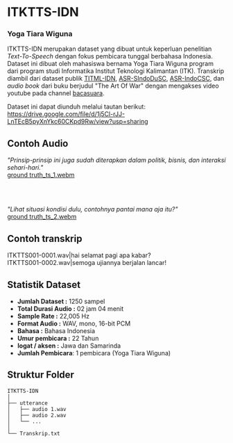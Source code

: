 # ITKTTS-IDN

### Yoga Tiara Wiguna

ITKTTS-IDN merupakan dataset yang dibuat untuk keperluan penelitian _Text-To-Speech_ dengan fokus pembicara tunggal berbahasa Indonesia. Dataset ini dibuat oleh mahasiswa bernama Yoga Tiara Wiguna program dari program studi Informatika Institut Teknologi Kalimantan (ITK). Transkrip diambil dari dataset publik [TITML-IDN](https://research.nii.ac.jp/src/en/TITML-IDN.html), [ASR-SIndoDuSC](https://magichub.com/datasets/indonesian-scripted-speech-corpus-daily-use-sentence/), [ASR-IndoCSC](https://magichub.com/datasets/indonesian-conversational-speech-corpus/), dan _audio book_ dari buku berjudul "The Art Of War" dengan mengakses video youtube pada channel [bacasuara](https://www.youtube.com/watch?v=XE5aP5JkPbI&t=33s).

Dataset ini dapat diunduh melalui tautan berikut:\
https://drive.google.com/file/d/1j5Cl-rJJ-LnTEcB5pyXnYkc60CKpd9Rw/view?usp=sharing

## Contoh Audio

_"Prinsip-prinsip ini juga sudah diterapkan dalam politik, bisnis, dan interaksi sehari-hari."_\
[ground truth_ts_1.webm](https://github.com/user-attachments/assets/fc410e85-f47e-47c7-8195-e1fd4511829e)

<br><br>

_"Lihat situasi kondisi dulu, contohnya pantai mana aja itu?"_\
[ground truth_ts_2.webm](https://github.com/user-attachments/assets/0cddb16a-8ea2-4385-8c02-75aeea359199)


## Contoh transkrip

ITKTTS001-0001.wav|hai selamat pagi apa kabar?\
ITKTTS001-0002.wav|semoga ujiannya berjalan lancar!

## Statistik Dataset

- **Jumlah Dataset :** 1250 sampel
- **Total Durasi Audio :** 02 jam 04 menit
- **Sample Rate :** 22,005 Hz
- **Format Audio :** WAV, mono, 16-bit PCM
- **Bahasa :** Bahasa Indonesia
- **Umur pembicara :** 22 Tahun
- **logat / aksen :** Jawa dan Samarinda
- **Jumlah Pembicara**: 1 pembicara (Yoga Tiara Wiguna)

## Struktur Folder

```
ITKTTS-IDN
│
├── utterance
│   ├── audio 1.wav
│   ├── audio 2.wav
│   └── ...
│
└── Transkrip.txt
```
